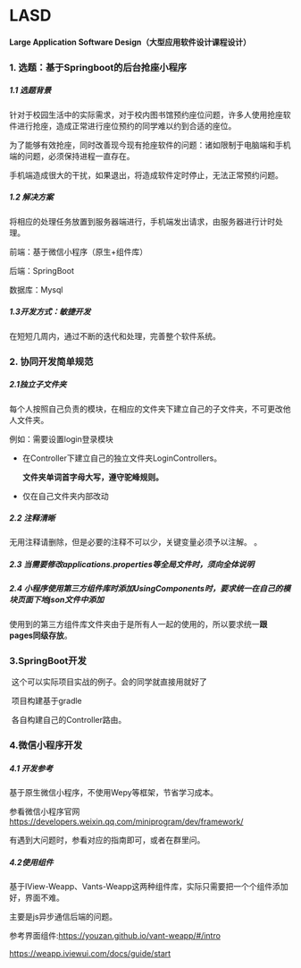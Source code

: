 # LASD

#### Large Application Software Design（大型应用软件设计课程设计）

### 1. 选题：基于Springboot的后台抢座小程序

##### 1.1 选题背景

针对于校园生活中的实际需求，对于校内图书馆预约座位问题，许多人使用抢座软件进行抢座，造成正常进行座位预约的同学难以约到合适的座位。

为了能够有效抢座，同时改善现今现有抢座软件的问题：诸如限制于电脑端和手机端的问题，必须保持进程一直存在。

手机端造成很大的干扰，如果退出，将造成软件定时停止，无法正常预约问题。

##### 1.2 解决方案

将相应的处理任务放置到服务器端进行，手机端发出请求，由服务器进行计时处理。

前端：基于微信小程序（原生+组件库）

后端：SpringBoot

数据库：Mysql

##### 1.3开发方式：敏捷开发

在短短几周内，通过不断的迭代和处理，完善整个软件系统。

### 2. 协同开发简单规范

##### 2.1独立子文件夹

每个人按照自己负责的模块，在相应的文件夹下建立自己的子文件夹，不可更改他人文件夹。

例如：需要设置login登录模块

- 在Controller下建立自己的独立文件夹LoginControllers。

  **文件夹单词首字母大写，遵守驼峰规则。**

- 仅在自己文件夹内部改动

##### 2.2 注释清晰

无用注释请删除，但是必要的注释不可以少，关键变量必须予以注解。
。
##### 2.3 当需要修改applications.properties等全局文件时，须向全体说明

##### 2.4 小程序使用第三方组件库时添加UsingComponents时，要求统一在自己的模块页面下地json文件中添加
使用到的第三方组件库文件夹由于是所有人一起的使用的，所以要求统一**跟pages同级存放**。

### 3.SpringBoot开发

​         这个可以实际项目实战的例子。会的同学就直接用就好了

​         项目构建基于gradle

​         各自构建自己的Controller路由。

### 4.微信小程序开发

##### 4.1 开发参考

   基于原生微信小程序，不使用Wepy等框架，节省学习成本。

   参看微信小程序官网<https://developers.weixin.qq.com/miniprogram/dev/framework/>

   有遇到大问题时，参看对应的指南即可，或者在群里问。

##### 4.2使用组件

 基于IView-Weapp、Vants-Weapp这两种组件库，实际只需要把一个个组件添加好，界面不难。

主要是js异步通信后端的问题。

参考界面组件:<https://youzan.github.io/vant-weapp/#/intro>

<https://weapp.iviewui.com/docs/guide/start>

